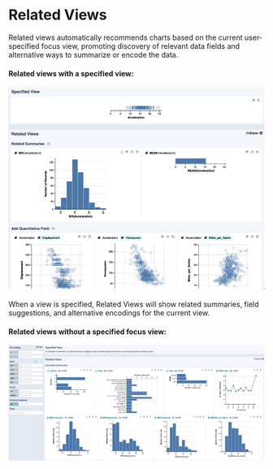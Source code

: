 # Related Views

Related views automatically recommends charts based on the current user-specified focus view, promoting discovery of relevant data fields and alternative ways to summarize or encode the data.

#### Related views with a specified view:

![Related Views](../../.gitbook/assets/relatedviews.png)

#### 

When a view is specified, Related Views will show related summaries, field suggestions, and alternative encodings for the current view.

#### Related views without a specified focus view:

![Upon loading a dataset, related views show univariate summaries for all fields.](../../.gitbook/assets/univariate%20%281%29.PNG)



